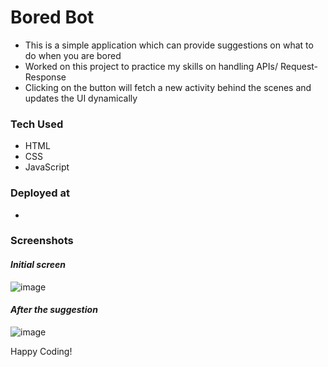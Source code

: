# Bored Bot

- This is a simple application which can provide suggestions on what to do when you are bored
- Worked on this project to practice my skills on handling APIs/ Request-Response
- Clicking on the button will fetch a new activity behind the scenes and updates the UI dynamically

### Tech Used

- HTML
- CSS
- JavaScript

### Deployed at

- 

### Screenshots

#### ___Initial screen___

![image](https://github.com/Shanmukh459/Bored-bot/assets/52078988/ed0649f0-4a17-4121-a864-188b8601371c)

#### ___After the suggestion___

![image](https://github.com/Shanmukh459/Bored-bot/assets/52078988/ce6eb6a1-172b-4cd9-949a-d69b865032d5)


Happy Coding!
